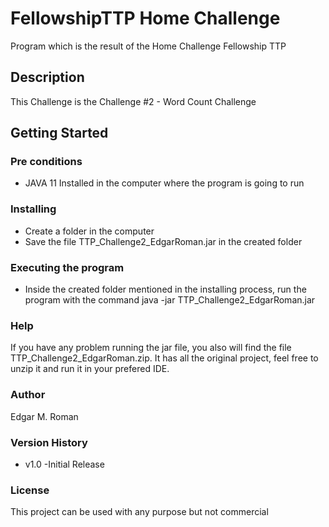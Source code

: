 # FellowshipTTP Home Challenge
Program which is the result of the Home Challenge Fellowship TTP

## Description
This Challenge is the Challenge #2 - Word Count Challenge

## Getting Started

### Pre conditions
* JAVA 11 Installed in the computer where the program is going to run

### Installing
* Create a folder in the computer
* Save the file TTP_Challenge2_EdgarRoman.jar in the created folder

### Executing the program
* Inside the created folder mentioned in the installing process, run the program with the command java -jar TTP_Challenge2_EdgarRoman.jar

### Help
If you have any problem running the jar file, you also will find the file TTP_Challenge2_EdgarRoman.zip. It has all the original project, feel free to unzip it and run it in your prefered IDE.

### Author

Edgar M. Roman

### Version History
* v1.0
	-Initial Release
	
### License

This project can be used with any purpose but not commercial

